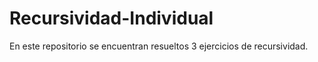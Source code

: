 # Recursividad-Individual
En este repositorio se encuentran resueltos 3 ejercicios de recursividad.
